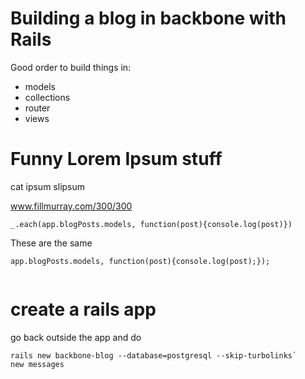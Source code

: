 # Building a blog in backbone with Rails


Good order to build things in:

* models
* collections
* router
* views


# Funny Lorem Ipsum stuff

cat ipsum
slipsum


www.fillmurray.com/300/300

```
_.each(app.blogPosts.models, function(post){console.log(post)})

```

These are the same

```
app.blogPosts.models, function(post){console.log(post);});


```



# create a rails app
go back outside the app and do

```
rails new backbone-blog --database=postgresql --skip-turbolinks`
new messages


```
